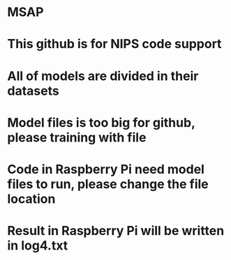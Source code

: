 # MSAP
# This github is for NIPS code support
# All of models are divided in their datasets
# Model files is too big for github, please training with file
# Code in Raspberry Pi need model files to run, please change the file location
# Result in Raspberry Pi will be written in log4.txt
